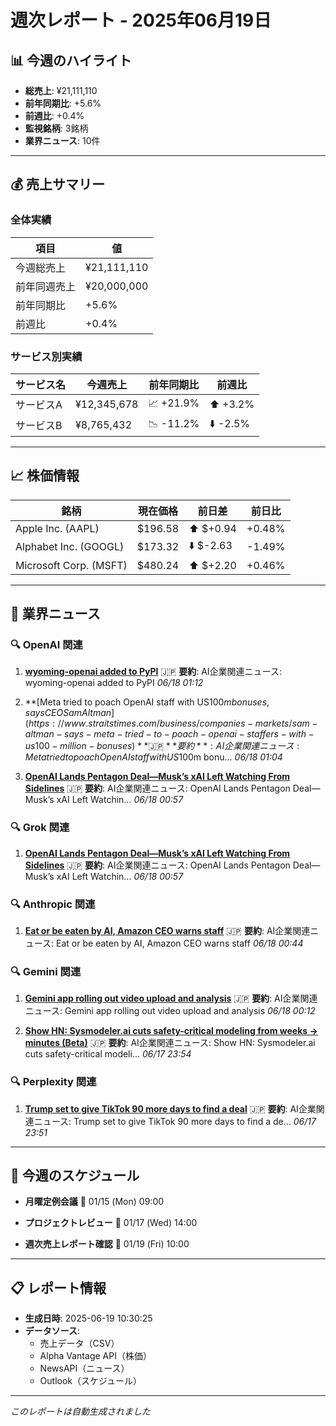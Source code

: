 # 週次レポート - 2025年06月19日

## 📊 今週のハイライト

- **総売上**: ¥21,111,110
- **前年同期比**: +5.6%
- **前週比**: +0.4%
- **監視銘柄**: 3銘柄
- **業界ニュース**: 10件

---

## 💰 売上サマリー

### 全体実績
| 項目 | 値 |
|------|------|
| 今週総売上 | ¥21,111,110 |
| 前年同週売上 | ¥20,000,000 |
| 前年同期比 | +5.6% |
| 前週比 | +0.4% |

### サービス別実績
| サービス名 | 今週売上 | 前年同期比 | 前週比 |
|------------|----------|------------|--------|
| サービスA | ¥12,345,678 | 📈 +21.9% | ⬆️ +3.2% |
| サービスB | ¥8,765,432 | 📉 -11.2% | ⬇️ -2.5% |

---

## 📈 株価情報

| 銘柄 | 現在価格 | 前日差 | 前日比 |
|------|----------|--------|--------|
| Apple Inc. (AAPL) | $196.58 | ⬆️ $+0.94 | +0.48% |
| Alphabet Inc. (GOOGL) | $173.32 | ⬇️ $-2.63 | -1.49% |
| Microsoft Corp. (MSFT) | $480.24 | ⬆️ $+2.20 | +0.46% |

---

## 📰 業界ニュース


### 🔍 OpenAI 関連

1. **[wyoming-openai added to PyPI](https://pypi.org/project/wyoming-openai/)**
   🇯🇵 **要約**: AI企業関連ニュース: wyoming-openai added to PyPI
   *06/18 01:12*

2. **[Meta tried to poach OpenAI staff with US$100m bonuses, says CEO Sam Altman](https://www.straitstimes.com/business/companies-markets/sam-altman-says-meta-tried-to-poach-openai-staffers-with-us100-million-bonuses)**
   🇯🇵 **要約**: AI企業関連ニュース: Meta tried to poach OpenAI staff with US$100m bonu...
   *06/18 01:04*

3. **[OpenAI Lands Pentagon Deal—Musk’s xAI Left Watching From Sidelines](https://decrypt.co/325716/openai-lands-pentagon-deal)**
   🇯🇵 **要約**: AI企業関連ニュース: OpenAI Lands Pentagon Deal—Musk’s xAI Left Watchin...
   *06/18 00:57*


### 🔍 Grok 関連

1. **[OpenAI Lands Pentagon Deal—Musk’s xAI Left Watching From Sidelines](https://decrypt.co/325716/openai-lands-pentagon-deal)**
   🇯🇵 **要約**: AI企業関連ニュース: OpenAI Lands Pentagon Deal—Musk’s xAI Left Watchin...
   *06/18 00:57*


### 🔍 Anthropic 関連

1. **[Eat or be eaten by AI, Amazon CEO warns staff](https://www.theregister.com/2025/06/18/amazon_ceo_warns_ai_job_cuts/)**
   🇯🇵 **要約**: AI企業関連ニュース: Eat or be eaten by AI, Amazon CEO warns staff
   *06/18 00:44*


### 🔍 Gemini 関連

1. **[Gemini app rolling out video upload and analysis](http://9to5google.com/2025/06/17/gemini-app-video-upload/)**
   🇯🇵 **要約**: AI企業関連ニュース: Gemini app rolling out video upload and analysis
   *06/18 00:12*

2. **[Show HN: Sysmodeler.ai cuts safety-critical modeling from weeks → minutes (Beta)](https://sysmodeler.ai/)**
   🇯🇵 **要約**: AI企業関連ニュース: Show HN: Sysmodeler.ai cuts safety-critical modeli...
   *06/17 23:54*


### 🔍 Perplexity 関連

1. **[Trump set to give TikTok 90 more days to find a deal](https://www.businessinsider.com/trump-set-to-give-tiktok-90-more-days-find-deal-2025-6)**
   🇯🇵 **要約**: AI企業関連ニュース: Trump set to give TikTok 90 more days to find a de...
   *06/17 23:51*



---

## 📅 今週のスケジュール

- **月曜定例会議**
  📅 01/15 (Mon) 09:00

- **プロジェクトレビュー**
  📅 01/17 (Wed) 14:00

- **週次売上レポート確認**
  📅 01/19 (Fri) 10:00



---

## 📋 レポート情報

- **生成日時**: 2025-06-19 10:30:25
- **データソース**: 
  - 売上データ（CSV）
  - Alpha Vantage API（株価）
  - NewsAPI（ニュース）
  - Outlook（スケジュール）

---

*このレポートは自動生成されました*
